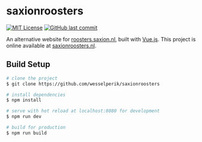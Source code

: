 # saxionroosters

[![MIT License](https://img.shields.io/badge/license-MIT-blue.svg)](https://github.com/wesselperik/saxionroosters/blob/master/LICENSE)
[![GitHub last commit](https://img.shields.io/github/last-commit/wesselperik/saxionroosters.svg)](https://github.com/wesselperik/saxionroosters)


An alternative website for [roosters.saxion.nl](http://roosters.saxion.nl/), built with [Vue.js](https://vuejs.org/).
This project is online available at [saxionroosters.nl](http://saxionroosters.nl/).

## Build Setup

``` bash
# clone the project
$ git clone https://github.com/wesselperik/saxionroosters

# install dependencies
$ npm install

# serve with hot reload at localhost:8080 for development
$ npm run dev

# build for production
$ npm run build
```
